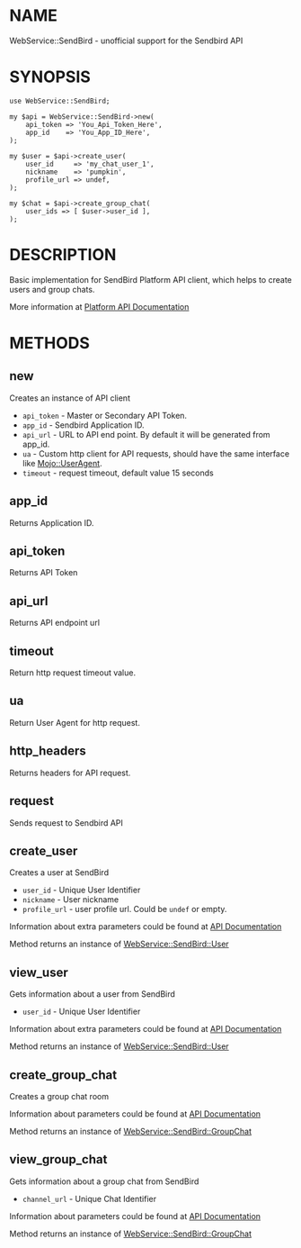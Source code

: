 # NAME

WebService::SendBird - unofficial support for the Sendbird API

# SYNOPSIS

    use WebService::SendBird;

    my $api = WebService::SendBird->new(
        api_token => 'You_Api_Token_Here',
        app_id    => 'You_App_ID_Here',
    );

    my $user = $api->create_user(
        user_id     => 'my_chat_user_1',
        nickname    => 'pumpkin',
        profile_url => undef,
    );

    my $chat = $api->create_group_chat(
        user_ids => [ $user->user_id ],
    );

# DESCRIPTION

Basic implementation for SendBird Platform API client, which helps to create users and group chats.

More information at [Platform API Documentation](https://docs.sendbird.com/platform)

# METHODS

## new

Creates an instance of API client

- `api_token` - Master or Secondary API Token.
- `app_id` - Sendbird Application ID.
- `api_url` - URL to API end point. By default it will be generated from app\_id.
- `ua` - Custom http client for API requests, should have the same interface like [Mojo::UserAgent](https://metacpan.org/pod/Mojo%3A%3AUserAgent).
- `timeout` - request timeout, default value 15 seconds

## app\_id

Returns Application ID.

## api\_token

Returns API Token

## api\_url

Returns API endpoint url

## timeout

Return http request timeout value.

## ua

Return User Agent for http request.

## http\_headers

Returns headers for API request.

## request

Sends request to Sendbird API

## create\_user

Creates a user at SendBird

- `user_id` - Unique User Identifier
- `nickname` - User nickname
- `profile_url` - user profile url. Could be `undef` or empty.

Information about extra parameters could be found at [API Documentation](https://docs.sendbird.com/platform/user#3_create_a_user)

Method returns an instance of [WebService::SendBird::User](https://metacpan.org/pod/WebService%3A%3ASendBird%3A%3AUser)

## view\_user

Gets information about a user from SendBird

- `user_id` - Unique User Identifier

Information about extra parameters could be found at [API Documentation](https://docs.sendbird.com/platform/user#3_view_a_user)

Method returns an instance of [WebService::SendBird::User](https://metacpan.org/pod/WebService%3A%3ASendBird%3A%3AUser)

## create\_group\_chat

Creates a group chat room

Information about parameters could be found at [API Documentation](https://docs.sendbird.com/platform/group_channel#3_create_a_channel)

Method returns an instance of [WebService::SendBird::GroupChat](https://metacpan.org/pod/WebService%3A%3ASendBird%3A%3AGroupChat)

## view\_group\_chat

Gets information about a group chat from SendBird

- `channel_url` - Unique Chat Identifier

Information about parameters could be found at [API Documentation](https://docs.sendbird.com/platform/group_channel#3_view_a_channel)

Method returns an instance of [WebService::SendBird::GroupChat](https://metacpan.org/pod/WebService%3A%3ASendBird%3A%3AGroupChat)
